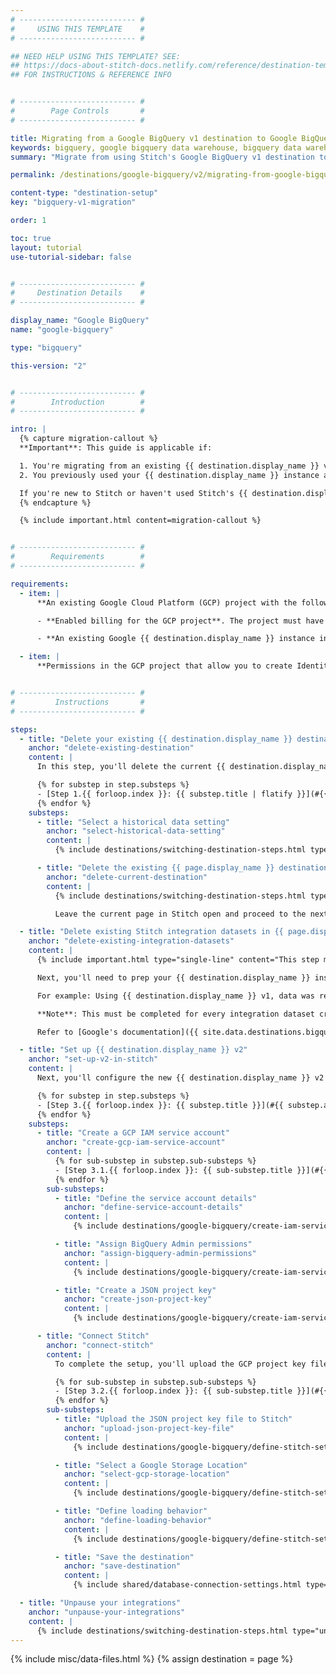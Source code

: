 ```yaml
---
# -------------------------- #
#     USING THIS TEMPLATE    #
# -------------------------- #

## NEED HELP USING THIS TEMPLATE? SEE:
## https://docs-about-stitch-docs.netlify.com/reference/destination-templates/destination-setup/
## FOR INSTRUCTIONS & REFERENCE INFO


# -------------------------- #
#        Page Controls       #
# -------------------------- #

title: Migrating from a Google BigQuery v1 destination to Google BigQuery v2
keywords: bigquery, google bigquery data warehouse, bigquery data warehouse, bigquery etl, etl to bigquery, bigquery destination
summary: "Migrate from using Stitch's Google BigQuery v1 destination to the new version, v2."

permalink: /destinations/google-bigquery/v2/migrating-from-google-bigquery-v1

content-type: "destination-setup"
key: "bigquery-v1-migration"

order: 1

toc: true
layout: tutorial
use-tutorial-sidebar: false


# -------------------------- #
#     Destination Details    #
# -------------------------- #

display_name: "Google BigQuery"
name: "google-bigquery"

type: "bigquery"

this-version: "2"


# -------------------------- #
#        Introduction        #
# -------------------------- #

intro: |
  {% capture migration-callout %}
  **Important**: This guide is applicable if:

  1. You're migrating from an existing {{ destination.display_name }} v1 destination to v2 in the same Stitch account
  2. You previously used your {{ destination.display_name }} instance as a Stitch destination and it contains integration datasets (schemas). This instance may have been connected to your current account or a previous account. 

  If you're new to Stitch or haven't used Stitch's {{ destination.display_name }} destination before, refer to the [Connecting a {{ destination.display_name }} v2 destination guide]({{ link.destinations.setup.bigquery-v2 | prepend: site.baseurl }}).
  {% endcapture %}

  {% include important.html content=migration-callout %}


# -------------------------- #
#        Requirements        #
# -------------------------- #

requirements:
  - item: |
      **An existing Google Cloud Platform (GCP) project with the following setup:**

      - **Enabled billing for the GCP project**. The project must have [billing enabled and an attached credit card]({{ site.data.destinations.bigquery.resource-links.enable-billing }}). This is required for Stitch to successfully load data.

      - **An existing Google {{ destination.display_name }} instance in the GCP project.** Stitch will not create an instance for you.

  - item: |
      **Permissions in the GCP project that allow you to create Identity Access Management (IAM) service accounts.** Stitch uses a service account during the replication process to load data into {{ destination.display_name }}. Refer to [Google's documentation]({{ site.data.destinations.bigquery.resource-links.service-accounts }}){:target="new"} for more info about service accounts and the permissions required to create them.


# -------------------------- #
#         Instructions       #
# -------------------------- #

steps:
  - title: "Delete your existing {{ destination.display_name }} destination in Stitch"
    anchor: "delete-existing-destination"
    content: |
      In this step, you'll delete the current {{ destination.display_name }} v1 destination configuration in Stitch:

      {% for substep in step.substeps %}
      - [Step 1.{{ forloop.index }}: {{ substep.title | flatify }}](#{{ substep.anchor }})
      {% endfor %}
    substeps:
      - title: "Select a historical data setting"
        anchor: "select-historical-data-setting"
        content: |
          {% include destinations/switching-destination-steps.html type="select-historical-data-setting" %}

      - title: "Delete the existing {{ page.display_name }} destination in Stitch"
        anchor: "delete-current-destination"
        content: |
          {% include destinations/switching-destination-steps.html type="delete-current-destination" %}

          Leave the current page in Stitch open and proceed to the next step.

  - title: "Delete existing Stitch integration datasets in {{ page.display_name }}"
    anchor: "delete-existing-integration-datasets"
    content: |
      {% include important.html type="single-line" content="This step must be completed before you connect the new destination in Stitch or replication issues will occur." %}

      Next, you'll need to prep your {{ destination.display_name }} instance for the migration. To continue replicating data from your existing integrations, you'll need to delete the integration datasets (schemas) and tables in {{ destination.display_name }} and allow Stitch to re-create them using {{ destination.display_name }} v2.

      For example: Using {{ destination.display_name }} v1, data was replicated to an integration dataset named `facebook_ads`. You want to continue replicating data from this integration to the `facebook_ads` dataset. To do so, you need to delete the entire `facebook_ads` dataset and allow Stitch to re-create it using {{ destination.display_name }} v2. This is to ensure data is loaded correctly.

      **Note**: This must be completed for every integration dataset created using a {{ destination.display_name }} v1 destination where you want to continue replicating data to the same dataset name. Additionally, this is applicable even if another Stitch account was used with {{ destination.display_name }} v1. If not completed, Stitch will encounter issues when attempting to load data.

      Refer to [Google's documentation]({{ site.data.destinations.bigquery.resource-links.delete-dataset }}){:target="new"} for instructions on deleting datasets.

  - title: "Set up {{ destination.display_name }} v2"
    anchor: "set-up-v2-in-stitch"
    content: |
      Next, you'll configure the new {{ destination.display_name }} v2 destination in Stitch:

      {% for substep in step.substeps %}
      - [Step 3.{{ forloop.index }}: {{ substep.title }}](#{{ substep.anchor }})
      {% endfor %}
    substeps:
      - title: "Create a GCP IAM service account"
        anchor: "create-gcp-iam-service-account"
        content: |
          {% for sub-substep in substep.sub-substeps %}
          - [Step 3.1.{{ forloop.index }}: {{ sub-substep.title }}](#{{ sub-substep.anchor }})
          {% endfor %}
        sub-substeps:
          - title: "Define the service account details"
            anchor: "define-service-account-details"
            content: |
              {% include destinations/google-bigquery/create-iam-service-account.html type="define-service-account-details" %}

          - title: "Assign BigQuery Admin permissions"
            anchor: "assign-bigquery-admin-permissions"
            content: |
              {% include destinations/google-bigquery/create-iam-service-account.html type="assign-bq-admin" %}

          - title: "Create a JSON project key"
            anchor: "create-json-project-key"
            content: |
              {% include destinations/google-bigquery/create-iam-service-account.html type="create-json-project-key" %}

      - title: "Connect Stitch"
        anchor: "connect-stitch"
        content: |
          To complete the setup, you'll upload the GCP project key file to Stitch and define settings for your {{ destination.display_name }} destination:

          {% for sub-substep in substep.sub-substeps %}
          - [Step 3.2.{{ forloop.index }}: {{ sub-substep.title }}](#{{ sub-substep.anchor }})
          {% endfor %}
        sub-substeps:
          - title: "Upload the JSON project key file to Stitch"
            anchor: "upload-json-project-key-file"
            content: |
              {% include destinations/google-bigquery/define-stitch-settings.html type="upload-project-file" version-migration=true %}

          - title: "Select a Google Storage Location"
            anchor: "select-gcp-storage-location"
            content: |
              {% include destinations/google-bigquery/define-stitch-settings.html type="select-gcs-location" %}

          - title: "Define loading behavior"
            anchor: "define-loading-behavior"
            content: |
              {% include destinations/google-bigquery/define-stitch-settings.html type="define-loading-behavior" %}

          - title: "Save the destination"
            anchor: "save-destination"
            content: |
              {% include shared/database-connection-settings.html type="finish-up" %}

  - title: "Unpause your integrations"
    anchor: "unpause-your-integrations"
    content: |
      {% include destinations/switching-destination-steps.html type="unpause-integrations" %}
---
```

{% include misc/data-files.html %}
{% assign destination = page %}
